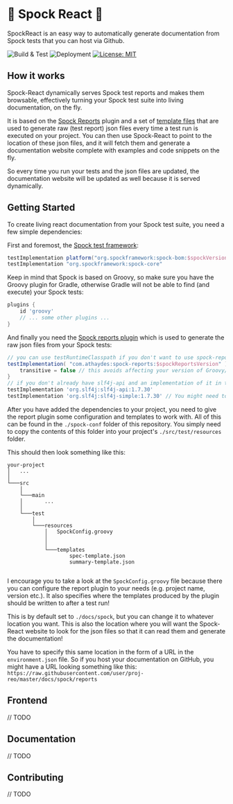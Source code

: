 # 🖖 Spock React 🖖

SpockReact is an easy way to automatically generate documentation from Spock tests that you can host via Github.

![Build & Test](https://github.com/Sonatai/spock-react/actions/workflows/build.yaml/badge.svg) ![Deployment](https://github.com/Sonatai/spock-react/actions/workflows/deploy.yaml/badge.svg) [![License: MIT](https://img.shields.io/badge/License-MIT-yellow.svg)](https://opensource.org/licenses/MIT)

## How it works ##

Spock-React dynamically serves Spock test reports and makes them browsable,
effectively turning your Spock test suite into living documentation, on the fly.

It is based on the [Spock Reports](https://github.com/renatoathaydes/spock-reports) plugin
and a set of [template files](spock-conf/templates) that are used to
generate raw (test report) json files every time a test run is executed
on your project.
You can then use Spock-React to point to the location of these
json files, and it will fetch them and generate a documentation website
complete with examples and code snippets on the fly.

So every time you run your tests and the json files are updated,
the documentation website will be updated as well because it is
served dynamically.

## Getting Started

To create living react documentation from your Spock test suite, 
you need a few simple dependencies:

First and foremost, the [Spock test framework](https://github.com/spockframework/spock):
```groovy
testImplementation platform("org.spockframework:spock-bom:$spockVersion")
testImplementation "org.spockframework:spock-core"
```
Keep in mind that Spock is based on Groovy, so make sure you have
the Groovy plugin for Gradle, otherwise Gradle will not be able
to find (and execute) your Spock tests:
```groovy
plugins {
    id 'groovy'
    // ... some other plugins ...
}
```
And finally you need the [Spock reports plugin](https://github.com/renatoathaydes/spock-reports)
which is used to generate the raw json files from your Spock tests:
```groovy
// you can use testRuntimeClasspath if you don't want to use spock-report-specific features in your Specs
testImplementation( "com.athaydes:spock-reports:$spockReportsVersion" ) {
    transitive = false // this avoids affecting your version of Groovy/Spock
}
// if you don't already have slf4j-api and an implementation of it in the classpath, add this! (needed for reports)
testImplementation 'org.slf4j:slf4j-api:1.7.30'
testImplementation 'org.slf4j:slf4j-simple:1.7.30' // You might need to adjust the version for spock-reports...
```


After you have added the dependencies to your project, you need to 
give the report plugin some configuration and templates to work with.
All of this can be found in the `./spock-conf` folder of this repository.
You simply need to copy the contents of this folder into your project's
`./src/test/resources` folder.

This should then look something like this:
```
your-project
│   ...
│
└───src
    │
    └───main
    │       ... 
    │    
    └───test
        │    
        └───resources
            │   SpockConfig.groovy
            │    
            │
            └───templates
                    spec-template.json
                    summary-template.json
    
```

I encourage you to take a look at the `SpockConfig.groovy` file 
because there you can configure the report plugin to your needs (e.g. project name, version etc.).
It also specifies where the templates produced by the plugin should
be written to after a test run!

This is by default set to `./docs/spock`, but you can change it to
whatever location you want.
This is also the location where you will want the Spock-React website
to look for the json files so that it can read them and generate
the documentation!

You have to specify this same location in the form 
of a URL in the `environment.json` file.
So if you host your documentation on GitHub, you might have a URL
looking something like this: `https://raw.githubusercontent.com/user/proj-reo/master/docs/spock/reports`

## Frontend

// TODO

## Documentation

// TODO

## Contributing

// TODO
